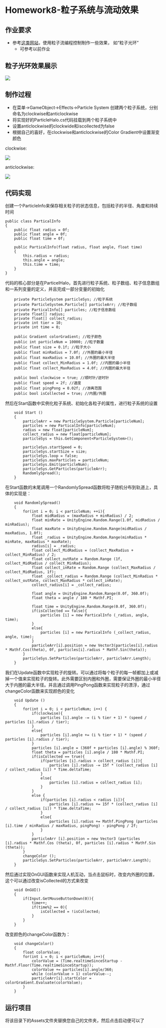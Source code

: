 # Homework8-粒子系统与流动效果

## 作业要求

* 参考[这类网站](http://i-remember.fr/en)，使用粒子流编程控制制作一些效果， 如“粒子光环”
  * 可参考以前作业

## 粒子光环效果展示

![](./images/game.gif)

## 制作过程

* 在菜单->GameObject->Effects->Particle System 创建两个粒子系统，分别命名为clockwise和anticlockwise
* 将实现好的ParticleHalo.cs代码挂载到两个粒子系统中
* 设置anticlockwise的clockwide和iscollected为false
* 根据自己的喜好，在clockwise和anticlockwise的Color Gradient中设置渐变颜色

clockwise:

![](./images/1.png)

anticlockwise:

![](./images/2.png)

## 代码实现

创建一个ParticleInfo来保存相关粒子的状态信息，包括粒子的半径、角度和持续时间

```
public class ParticalInfo 
{
	public float radius = 0f;
    public float angle = 0f;
    public float time = 0f;

	public ParticalInfo(float radius, float angle, float time)
	{
		this.radius = radius;
		this.angle = angle;
		this.time = time;
	}
}
```

代码的核心部分是在ParticelHalo，首先进行粒子系统、粒子数组、粒子信息数组和一系列变量的定义，并且完成一部分变量的初始化

```
    private ParticleSystem particleSys; //粒子系统
	private ParticleSystem.Particle[] particleArr; //粒子数组 
	private ParticalInfo[] particles; //粒子信息数组
	private float[] radius; 
	private float[] collect_radius;
	private int tier = 10;
	private int time = 0;

	public Gradient colorGradient; //粒子颜色
	public int particleNum = 10000; //粒子数量
	public float size = 0.1f; //粒子大小
	public float minRadius = 7.0f; //外圈的最小半径
	public float maxRadius = 10.0f; //外圈的最大半径
	public float collect_MinRadius = 1.0f; //内圈的最小半径
	public float collect_MaxRadius = 4.0f; //内圈的最大半径

	public bool clockwise = true; //顺时针/逆时针
	public float speed = 2f; //速度
	public float pingPong = 0.02f; //游离范围
	public bool isCollected = true; //内圈/外圈
```

然后在Start函数中实例化粒子系统、初始化各粒子的属性，进行粒子系统的设置

```
	void Start () 
	{
		particleArr = new ParticleSystem.Particle[particleNum];
		particles = new ParticalInfo[particleNum];
		radius = new float[particleNum];
		collect_radius = new float[particleNum];
		particleSys = this.GetComponent<ParticleSystem>();

		particleSys.startSpeed = 0;            
		particleSys.startSize = size; 
		particleSys.loop = false;
		particleSys.maxParticles = particleNum;      
		particleSys.Emit(particleNum); 
		particleSys.GetParticles(particleArr);
		RandomlySpread();
	}
```

在Start函数的末尾调用一个RandomlySpread函数将粒子随机分布到轨道上，具体的实现是：

```
	void RandomlySpread()
	{
		for(int i = 0; i < particleNum; ++i){  
			float midRadius = (maxRadius + minRadius) / 2;
			float minRate = UnityEngine.Random.Range(1.0f, midRadius / minRadius);
			float maxRate = UnityEngine.Random.Range(midRadius / maxRadius, 1.0f);
			float _radius = UnityEngine.Random.Range(minRadius * minRate, maxRadius * maxRate);
			radius[i] = _radius;
			float collect_MidRadius = (collect_MaxRadius + collect_MinRadius) / 2;
			float collect_outRate = Random.Range (1f, collect_MidRadius / collect_MinRadius);
			float collect_inRate = Random.Range (collect_MaxRadius / collect_MidRadius, 1f);
			float _collect_radius = Random.Range (collect_MinRadius * collect_outRate, collect_MaxRadius * collect_inRate);
			collect_radius[i] = _collect_radius;
			
			float angle = UnityEngine.Random.Range(0.0f, 360.0f);
			float theta = angle / 180 * Mathf.PI;
			
			float time = UnityEngine.Random.Range(0.0f, 360.0f);
			if(isCollected == false){
				particles [i] = new ParticalInfo (_radius, angle, time);
			} 
			else{
				particles [i] = new ParticalInfo (_collect_radius, angle, time);
			} 
			particleArr[i].position = new Vector3(particles[i].radius * Mathf.Cos(theta), 0f, particles[i].radius * Mathf.Sin(theta));
		}
		particleSys.SetParticles(particleArr, particleArr.Length);
	}
```

我们在Update函数中实现粒子的旋转。可以通过将每个粒子的每一帧都加上或减掉一个值来实现粒子的旋转。此外需要区别内圈和外圈，需要保证外圈的最小半径大于内圈的最大半径。并且通过调用PingPong函数来实现粒子的漂浮，通过changeColor函数来实现颜色的变化

```
	void Update ()
	{
		for(int i = 0; i < particleNum; i++) {
			if(clockwise){
				particles [i].angle -= (i % tier + 1) * (speed / particles [i].radius / tier);
			}
			else{
				particles [i].angle += (i % tier + 1) * (speed / particles [i].radius / tier);
			}
			particles [i].angle = (360f + particles [i].angle) % 360f;
			float theta = particles [i].angle / 180 * Mathf.PI;
			if(isCollected == true){
				if(particles [i].radius > collect_radius [i]){
					particles [i].radius -= 15f * (collect_radius [i] / collect_radius [i]) * Time.deltaTime;  
				} 
			 	else{
					particles [i].radius = collect_radius [i];
				} 
			} 
			else {
				if(particles [i].radius < radius [i]){
					particles [i].radius += 15f * (collect_radius [i] / collect_radius [i]) * Time.deltaTime;  
				} 
				else{
					particles [i].radius += Mathf.PingPong (particles [i].time / minRadius / maxRadius, pingPong) - pingPong / 2f;
				} 
			}
			particleArr [i].position = new Vector3 (particles [i].radius * Mathf.Cos (theta), 0f, particles [i].radius * Mathf.Sin (theta));
		}
		changeColor ();
		particleSys.SetParticles(particleArr, particleArr.Length);
	}
```

然后通过实现OnGUI函数来实现人机互动，当点击鼠标时，改变内外圈的位置，这个可以通过改变isCollected的方式来改变

```
	void OnGUI()
	{
		if(Input.GetMouseButtonDown(0)){
			time++;
			if(time%2 == 0){
				isCollected = !isCollected;
			}
		}
	}
```

改变颜色的changeColor函数为：

```
	void changeColor()
	{
		float colorValue;
		for(int i = 0; i < particleNum; i++){
			colorValue = (Time.realtimeSinceStartup - Mathf.Floor(Time.realtimeSinceStartup));
			colorValue += particles[i].angle/360;
			while (colorValue > 1) colorValue--;
			particleArr[i].startColor = colorGradient.Evaluate(colorValue);
		}
	}
```

## 运行项目

将该目录下的Assets文件夹替换您自己的文件夹，然后点击启动便可以了
